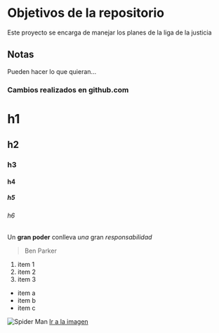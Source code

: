 # Objetivos de la repositorio

Este proyecto se encarga de manejar los planes de la liga de la justicia


## Notas
Pueden hacer lo que quieran...

### Cambios realizados en github.com

# h1
## h2
### h3
#### h4
##### h5
###### h6


Un **gran poder** conlleva _una_ gran *responsabilidad*
> Ben Parker

1. item 1
2. item 2
3. item 3
  * item a
  * item b
  * item c
  
![Spider Man](https://images-na.ssl-images-amazon.com/images/I/61xM2hmO7eL._AC_SY606_.jpg)
[Ir a la imagen](https://images-na.ssl-images-amazon.com/images/I/61xM2hmO7eL._AC_SY606_.jpg)
